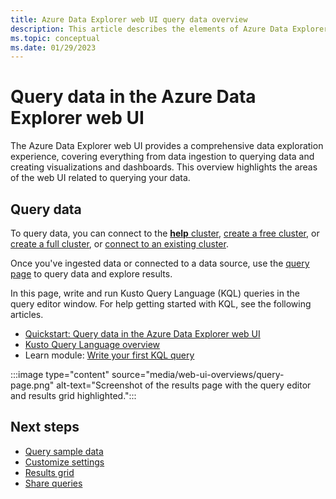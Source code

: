 ```yaml
---
title: Azure Data Explorer web UI query data overview
description: This article describes the elements of Azure Data Explorer web UI related to querying data.
ms.topic: conceptual
ms.date: 01/29/2023
---
```


# Query data in the Azure Data Explorer web UI

The Azure Data Explorer web UI provides a comprehensive data exploration experience, covering everything from data ingestion to querying data and creating visualizations and dashboards. This overview highlights the areas of the web UI related to querying your data.

## Query data

To query data, you can connect to the [**help** cluster](https://dataexplorer.azure.com/clusters/help/), [create a free cluster](start-for-free-web-ui.md), or [create a full cluster](create-cluster-database-portal.md), or [connect to an existing cluster](web-query-data.md#add-clusters).

Once you've ingested data or connected to a data source, use the [query page](https://dataexplorer.azure.com/clusters/help) to query data and explore results.

In this page, write and run Kusto Query Language (KQL) queries in the query editor window. For help getting started with KQL, see the following articles.

* [Quickstart: Query data in the Azure Data Explorer web UI](web-query-data.md)
* [Kusto Query Language overview](./kusto/query/index.md)
* Learn module: [Write your first KQL query](/training/modules/write-first-query-kusto-query-language/)

:::image type="content" source="media/web-ui-overviews/query-page.png" alt-text="Screenshot of the results page with the query editor and results grid highlighted.":::

## Next steps

* [Query sample data](web-ui-samples-query.md)
* [Customize settings](web-customize-settings.md)
* [Results grid](web-results-grid.md)
* [Share queries](web-share-queries.md)
